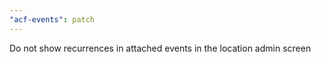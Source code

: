 ```yaml
---
"acf-events": patch
---
```


Do not show recurrences in attached events in the location admin screen
